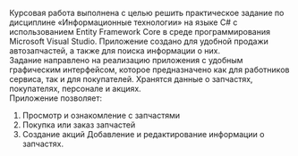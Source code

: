 Курсовая работа выполнена с целью решить практическое задание по дисциплине «Информационные технологии» на языке C# с использованием Entity Framework Core в среде программирования Microsoft Visual Studio. 
Приложение создано для удобной продажи автозапчастей, а также для поиска информации о них.  
Задание направлено на реализацию приложения с удобным графическим интерфейсом, которое предназначено как для работников сервиса, так и для покупателей. 
Хранятся данные о запчастях, покупателях, персонале и акциях.  
Приложение позволяет: 
1.	Просмотр и ознакомление с запчастями
2.	Покупка или заказ запчастей
3.	Создание акций
Добавление и редактирование информации о запчастях.
